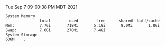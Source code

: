 Tue Sep  7 09:00:38 PM MDT 2021
```bash
System Memory
               total        used        free      shared  buff/cache   available
Mem:           7.7Gi       718Mi       5.1Gi       8.0Mi       1.8Gi       6.7Gi
Swap:          7.6Gi       270Mi       7.4Gi
System Storage
636M	.
```
